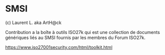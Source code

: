 # SMSI
(c) Laurent L. aka ArtH@ck

Contribution a la boîte à outils ISO27k qui est une collection de documents génériques liés au SMSI fournis par les membres du Forum ISO27k.

https://www.iso27001security.com/html/toolkit.html
